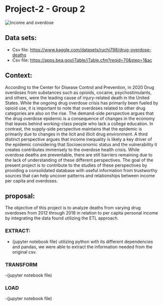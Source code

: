 # Project-2 - Group 2
 
![income and overdose](https://customsitesmedia.usc.edu/wp-content/uploads/sites/59/2019/02/16042905/Opioids-in-America-web-824x549.jpg)
## Data sets:
* Csv file: https://www.kaggle.com/datasets/ruchi798/drug-overdose-deaths
* Csv file: https://apps.bea.gov/iTable/iTable.cfm?reqid=70&step=1&ac
 
## Context:
According to the Center for Disease Control and Prevention, in 2020 Drug overdoses from substances such as opioids, cocaine, psychostimulants, and others, were the leading cause of injury-related death in the United States. While the ongoing drug overdose crisis has primarily been fueled by opioid use, it is important to note that overdoses related to other drug categories are also on the rise.
The demand-side perspective argues that the drug overdose epidemic is a consequence of changes in the economy that leaves behind working-class people who lack a college education. In contrast, the supply-side perspective maintains that the epidemic is primarily due to changes in the licit and illicit drug environment. A third distinct perspective argues that income inequality is likely a key driver of the epidemic considering that Socioeconomic status and the vulnerability it creates contributes immensely to the overdose health crisis.
While overdose deaths are preventable, there are still barriers remaining due to the lack of understanding of these different perspectives. The goal of the present project is to contribute to the studies of these perspectives by providing a consolidated database with useful information from trustworthy sources that can help uncover patterns and relationships between income per capita and overdoses.
 
## proposal:
 
The objective of this project is to analyze deaths from varying drug overdoses from 2012 through 2018 in relation to per capita personal income by integrating the data found utilizing the ETL approach.
 
  ### EXTRACT:
  - (jupyter notebook file) utilizing python with its different dependencies and pandas, we were able to extract the information needed from the original csv.
  ### TRANSFORM
  -(jupyter notebook file)
  ### LOAD
  -(jupyter notebook file)

